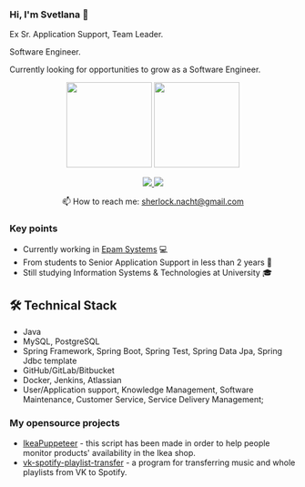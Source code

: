 ### Hi, I'm Svetlana 👋

<p>Ex Sr. Application Support, Team Leader.</p>
<p>Software Engineer.</p>
<p>Currently looking for opportunities to grow as a Software Engineer.</p>

<p align='center'>
   <a href="https://github-readme-stats.vercel.app/api?username=SPerekrestova&show_icons=true&count_private=true"><img height=150 src="https://github-readme-stats.vercel.app/api?username=SPerekrestova&show_icons=true&count_private=true"/></a>
   <a href="https://github.com/SPerekrestova/github-readme-stats"><img height=150 src="https://github-readme-stats.vercel.app/api/top-langs/?username=SPerekrestova&layout=compact"/></a>
</p>

<p align='center'>
   <a href="https://www.linkedin.com/in/svetlana-perekrestova/">
       <img src="https://img.shields.io/badge/linkedin-%230077B5.svg?&style=for-the-badge&logo=linkedin&logoColor=white"/>
   </a>
   <a href="https://t.me/S_P_va">
       <img src="https://img.shields.io/badge/Telegram-2CA5E0?style=for-the-badge&logo=telegram&logoColor=white"/>
   </a>
<p align='center'>
   📫 How to reach me: <a href='mailto:sherlock.nacht@gmail.com'>sherlock.nacht@gmail.com</a>
</p>

### Key points
*   Currently working in [Epam Systems](https://www.linkedin.com/company/epam-systems/)  :computer:
*   From students to Senior Application Support in less than 2 years  :muscle:
*   Still studying Information Systems & Technologies at University :mortar_board:

## 🛠 Technical Stack
*   Java
*   MySQL, PostgreSQL
*   Spring Framework, Spring Boot, Spring Test, Spring Data Jpa, Spring Jdbc template
*   GitHub/GitLab/Bitbucket
*   Docker, Jenkins, Atlassian
*   User/Application support, Knowledge Management, Software Maintenance, Customer Service, Service Delivery Management;

### My opensource projects

*   [IkeaPuppeteer](https://github.com/SPerekrestova/IkeaPuppeteer) - this script has been made in order to help people monitor products' availability in the Ikea shop.
*   [vk-spotify-playlist-transfer](https://github.com/Mishelles/vk-spotify-playlist-transfer) - a program for transferring music and whole playlists from VK to Spotify.

<!-- <div align="center" style="margin: 40px 0">
   <a href="https://github.com/SPerekrestova/github-profile-views-counter">
       <img width="175px" src="https://komarev.com/ghpvc/?username=SPerekrestova&color=DE002D">
   </a>
</div> -->

<!--
**SPerekrestova/SPerekrestova** is a ✨ _special_ ✨ repository because its `README.md` (this file) appears on your GitHub profile.

Here are some ideas to get you started:

- 🔭 I’m currently working on ...
- 🌱 I’m currently learning ...
- 👯 I’m looking to collaborate on ...
- 🤔 I’m looking for help with ...
- 💬 Ask me about ...
- 📫 How to reach me: ...
- 😄 Pronouns: ...
- ⚡ Fun fact: ...
-->
